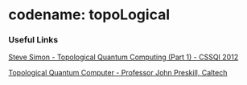 # codename: topoLogical


### Useful Links

[Steve Simon - Topological Quantum Computing (Part 1) - CSSQI 2012](https://www.youtube.com/watch?v=FAiiXp9IoBk#t=955.318341)

[Topological Quantum Computer - Professor John Preskill, Caltech](https://www.youtube.com/watch?v=igPXzKjqrNg)
